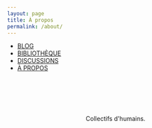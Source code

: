 ```yaml
---
layout: page
title: À propos
permalink: /about/
---
```


<nav>
  <ul class="menu">
      <li class="menu-item">
        <a href="/">BLOG</a>
      </li>
      <li class="menu-item">
        <a href="/textes/index.html">BIBLIOTHÈQUE</a>
      </li>
      <li class="menu-item">
        <a href="http://community.spirit-project.com/">DISCUSSIONS</a>
      </li>
      <li class="menu-item menu-item__active">
        <a href="/about">À PROPOS</a>
      </li>
  </ul>
</nav>

<div style="text-align: center; margin: 100px;">
  Collectifs d'humains. 
</div>


